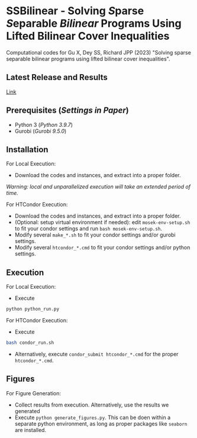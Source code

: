 # SSBilinear - Solving *S*parse *S*eparable *Bilinear* Programs Using Lifted Bilinear Cover Inequalities
Computational codes for Gu X, Dey SS, Richard JPP (2023) "Solving sparse separable bilinear programs using lifted bilinear cover inequalities".

## Latest Release and Results 
[Link](https://github.com/xiaoyi-gu/SSBilinear/releases/latest)

## Prerequisites (*Settings in Paper*)
* Python 3 (*Python 3.9.7*)
* Gurobi (*Gurobi 9.5.0*)

## Installation
For Local Execution:
* Download the codes and instances, and extract into a proper folder.

*Warning: local and unparallelized execution will take an extended period of time.*

For HTCondor Execution:
* Download the codes and instances, and extract into a proper folder.
* (Optional: setup virtual environment if needed): edit `mosek-env-setup.sh` to fit your condor settings and run `bash mosek-env-setup.sh`.
* Modify several `make_*.sh` to fit your condor settings and/or gurobi settings.
* Modify several `htcondor_*.cmd` to fit your condor settings and/or python settings.

## Execution
For Local Execution:
* Execute
```bash
python python_run.py
```

For HTCondor Execution:
* Execute
```bash
bash condor_run.sh
```
* Alternatively, execute `condor_submit htcondor_*.cmd` for the proper `htcondor_*.cmd`.

## Figures
For Figure Generation:
* Collect results from execution. Alternatively, use the results we generated
* Execute `python generate_figures.py`. This can be doen within a separate python environment, as long as proper packages like `seaborn` are installed.
